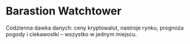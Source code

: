 # Barastion Watchtower
Codzienna dawka danych: ceny kryptowalut, nastroje rynku, prognoza pogody i ciekawostki – wszystko w jednym miejscu.
